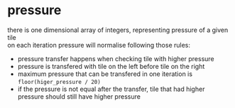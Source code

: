 # pressure
there is one dimensional array of integers, representing pressure of a given tile\
on each iteration pressure will normalise following those rules:
 - pressure transfer happens when checking tile with higher pressure
 - pressure is transfered with tile on the left before tile on the right
 - maximum pressure that can be transfered in one iteration is `floor(higer_pressure / 20)`
 - if the pressure is not equal after the transfer, tile that had higher pressure should still have higher pressure
